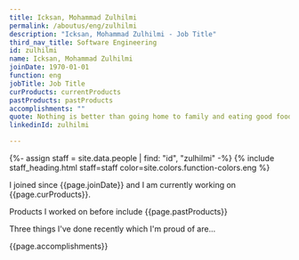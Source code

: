 ```yaml
---
title: Icksan, Mohammad Zulhilmi
permalink: /aboutus/eng/zulhilmi
description: "Icksan, Mohammad Zulhilmi - Job Title"
third_nav_title: Software Engineering
id: zulhilmi
name: Icksan, Mohammad Zulhilmi
joinDate: 1970-01-01
function: eng
jobTitle: Job Title
curProducts: currentProducts
pastProducts: pastProducts
accomplishments: ""
quote: Nothing is better than going home to family and eating good food and relaxing
linkedinId: zulhilmi

---
```


{%- assign staff = site.data.people | find: "id", "zulhilmi" -%}
{% include staff_heading.html staff=staff color=site.colors.function-colors.eng %}

<p>I joined since {{page.joinDate}} and I am currently working on {{page.curProducts}}.</p>

<p>Products I worked on before include {{page.pastProducts}}</p>

<p>Three things I've done recently which I'm proud of are...</p>
{{page.accomplishments}}
